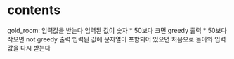 # contents

gold_room:
  입력값을 받는다
  입력된 값이 숫자
	  * 50보다 크면 greedy 출력
	  * 50보다 작으면 not greedy 출력
  입력된 값에 문자열이 포함되어 있으면 처음으로 돌아와 입력값을 다시 받는다
